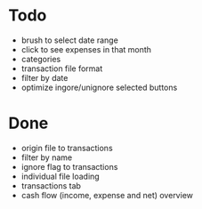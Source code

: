 # Todo

- brush to select date range
- click to see expenses in that month
- categories
- transaction file format
- filter by date
- optimize ingore/unignore selected buttons

# Done

- origin file to transactions
- filter by name
- ignore flag to transactions
- individual file loading
- transactions tab
- cash flow (income, expense and net) overview